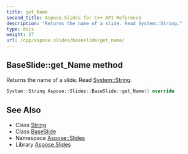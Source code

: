 ```yaml
---
title: get_Name
second_title: Aspose.Slides for C++ API Reference
description: "Returns the name of a slide. Read System::String."
type: docs
weight: 27
url: /cpp/aspose.slides/baseslide/get_name/
---
```

## BaseSlide::get_Name method


Returns the name of a slide. Read [System::String](../../../system/string/).

```cpp
System::String Aspose::Slides::BaseSlide::get_Name() override
```

## See Also

* Class [String](../../../system/string/)
* Class [BaseSlide](../)
* Namespace [Aspose::Slides](../../)
* Library [Aspose.Slides](../../../)

